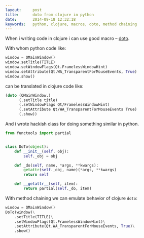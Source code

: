 ```yaml
---
layout:     post
title:      doto from clojure in python
date:       2014-09-18 12:32:18
keywords:   python, clojure, macros, doto, method chaining  
---
```


When i writing code in clojure i can use good macro &ndash; [doto](http://clojuredocs.org/clojure_core/1.3.0/clojure.core/doto).

With whom python code like:


```python
window = QMainWindow()
window.setTitle(TITLE)
window.setWindowFlags(Qt.FramelessWindowHint)
window.setAttribute(Qt.WA_TransparentForMouseEvents, True)
window.show()
```

can be translated in clojure code like:

```clojure
(doto (QMainWindow.)
      (.setTitle title)
      (.setWindowFlags Qt/FramelessWindowHint)
      (.setAttribute Qt/WA_TransparentForMouseEvents True)
      (.show))
```

And i wrote hackish class for doing something similar in python.

```python
from functools import partial


class DoTo(object):
    def __init__(self, obj):
        self._obj = obj

    def _do(self, name, *args, **kwargs):
        getattr(self._obj, name)(*args, **kwargs)
        return self

    def __getattr__(self, item):
        return partial(self._do, item)
```

With method chaining we can emulate behavior of clojure `doto`:

```python
window = QMainWindow()
DoTo(window)\
    .setTitle(TITLE)\
    .setWindowFlags(Qt.FramelessWindowHint)\
    .setAttribute(Qt.WA_TransparentForMouseEvents, True)\
    .show()
```
